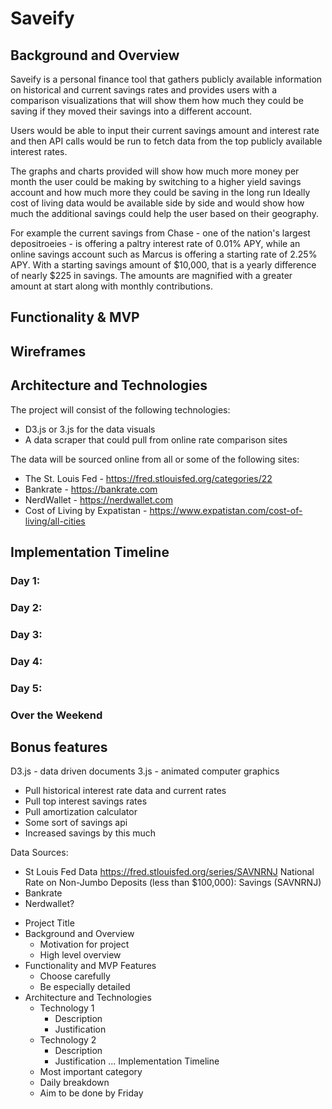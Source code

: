 # Saveify


## Background and Overview
Saveify is a personal finance tool that gathers publicly available information on historical and current savings rates and provides users with a comparison visualizations that will show them how much they could be saving if they moved their savings into a different account.

Users would be able to input their current savings amount and interest rate and then API calls would be run to fetch data from the top publicly available interest rates.

The graphs and charts provided will show how much more money per month the user could be making by switching to a higher yield savings account and how much more they could be saving in the long run Ideally cost of living data would be available side by side and would show how much the additional savings could help the user based on their geography.

For example the current savings from Chase - one of the nation's largest depositroeies - is offering a paltry interest rate of 0.01% APY, while an online savings account such as Marcus is offering a starting rate of 2.25% APY. With a starting savings amount of $10,000, that is a yearly difference of nearly $225 in savings. The amounts are magnified with a greater amount at start along with monthly contributions.

## Functionality & MVP


## Wireframes


## Architecture and Technologies

The project will consist of the following technologies:
* D3.js or 3.js for the data visuals 
* A data scraper that could pull from online rate comparison sites


The data will be sourced online from all or some of the following sites:
* The St. Louis Fed - https://fred.stlouisfed.org/categories/22
* Bankrate - https://bankrate.com
* NerdWallet - https://nerdwallet.com
* Cost of Living by Expatistan - https://www.expatistan.com/cost-of-living/all-cities


## Implementation Timeline

### Day 1:

### Day 2:

### Day 3:

### Day 4: 

### Day 5: 

### Over the Weekend



## Bonus features

D3.js - data driven documents
3.js - animated computer graphics
- Pull historical interest rate data and current rates
- Pull top interest savings rates
- Pull amortization calculator
- Some sort of savings api
- Increased savings by this much

Data Sources:
- St Louis Fed Data
https://fred.stlouisfed.org/series/SAVNRNJ
 National Rate on Non-Jumbo Deposits (less than $100,000): Savings (SAVNRNJ)
- Bankrate
- Nerdwallet? 


* Project Title
* Background and Overview
    * Motivation for project
    * High level overview
* Functionality and MVP Features
    * Choose carefully
    * Be especially detailed
* Architecture and Technologies
    * Technology 1
        * Description
        * Justification
    * Technology 2
        * Description
        * Justification
    ...
Implementation Timeline
    * Most important category
    * Daily breakdown
    * Aim to be done by Friday